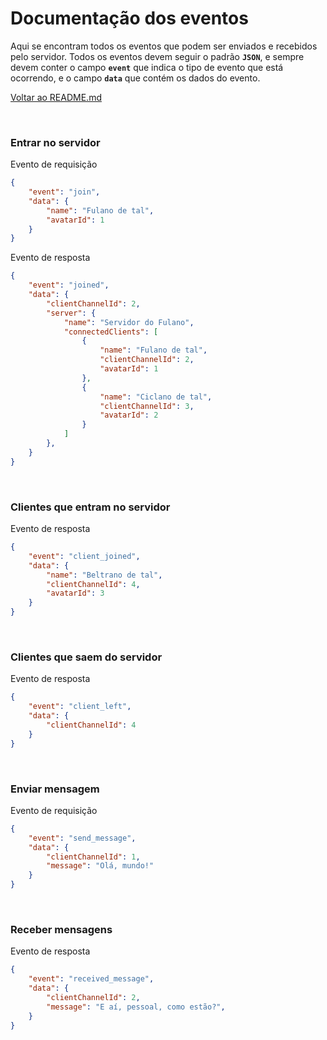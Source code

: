 # Documentação dos eventos

Aqui se encontram todos os eventos que podem ser enviados e recebidos pelo servidor. Todos os eventos devem seguir o padrão **`JSON`**, e sempre devem conter o campo **`event`** que indica o tipo de evento que está ocorrendo, e o campo **`data`** que contém os dados do evento.

[Voltar ao README.md](../README.md)

</br>

### Entrar no servidor
Evento de requisição
```JSON
{
    "event": "join",
    "data": {
        "name": "Fulano de tal",
        "avatarId": 1
    }
}
```

Evento de resposta
```JSON
{
    "event": "joined",
    "data": {
        "clientChannelId": 2,
        "server": {
            "name": "Servidor do Fulano",
            "connectedClients": [
                {
                    "name": "Fulano de tal",
                    "clientChannelId": 2,
                    "avatarId": 1
                },
                {
                    "name": "Ciclano de tal",
                    "clientChannelId": 3,
                    "avatarId": 2
                }
            ]
        },
    }
}
```

</br>

### Clientes que entram no servidor

Evento de resposta
```JSON
{
    "event": "client_joined",
    "data": {
        "name": "Beltrano de tal",
        "clientChannelId": 4,
        "avatarId": 3
    }
}
```

</br>

### Clientes que saem do servidor

Evento de resposta
```JSON
{
    "event": "client_left",
    "data": {
        "clientChannelId": 4
    }
}
```

</br>

### Enviar mensagem

Evento de requisição
```JSON
{
    "event": "send_message",
    "data": {
        "clientChannelId": 1,
        "message": "Olá, mundo!"
    }
}
```

</br>

### Receber mensagens

Evento de resposta
```JSON
{
    "event": "received_message",
    "data": {
        "clientChannelId": 2,
        "message": "E aí, pessoal, como estão?",
    }
}
```	

### 